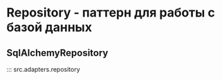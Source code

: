 # Repository - паттерн для работы с базой данных

## SqlAlchemyRepository

::: src.adapters.repository
